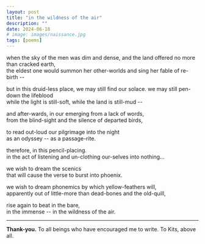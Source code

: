 ```yaml
---
layout: post
title: "in the wildness of the air"
description: ""
date: 2024-06-18
# image: images/naissance.jpg
tags: [poems]
---
```


when the sky of the men was dim and dense, and the land offered no more than cracked earth,  
the eldest one would summon her other-worlds and sing her fable of re-birth --  

but in this druid-less place, we may still find our solace. we may still pen-down the lifeblood  
while the light is still-soft, while the land is still-mud --  
 
and after-wards, in our emerging from a lack of words,  
from the blind-sight and the silence of departed birds,  

to read out-loud our pilgrimage into the night  
as an odyssey -- as a passage-rite.  

therefore, in this pencil-placing.  
in the act of listening and un-clothing our-selves into nothing...  

we wish to dream the scenics  
that will cause the verse to burst into phoenix.  

we wish to dream phonemics by which yellow-feathers will,  
apparently out of little-more than dead-bones and the old-quill,  

rise again to beat in the bare,  
in the immense -- in the wildness of the air.  
 
---

**Thank-you.** To all beings who have encouraged me to write. To Kits, above all.